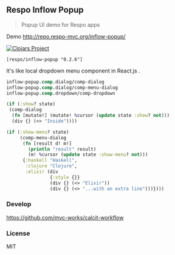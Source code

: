 
Respo Inflow Popup
----

> Popup UI demo for Respo apps

Demo http://repo.respo-mvc.org/inflow-popup/

[![Clojars Project](https://img.shields.io/clojars/v/respo/inflow-popup.svg)](https://clojars.org/respo/inflow-popup)

```edn
[respo/inflow-popup "0.2.6"]
```

It's like local dropdown menu component in React.js .

```clojure
inflow-popup.comp.dialog/comp-dialog
inflow-popup.comp.dialog/comp-menu-dialog
inflow-popup.comp.dropdown/comp-dropdown
```

```clojure
(if (:show? state)
 (comp-dialog
  (fn [mutate!] (mutate! %cursor (update state :show? not)))
  (div {} (<> "Inside"))))

(if (:show-menu? state)
     (comp-menu-dialog
      (fn [result d! m!]
        (println "result" result)
        (m! %cursor (update state :show-menu? not)))
      {:haskell "Haskell",
       :clojure "Clojure",
       :elixir (div
                {:style {}}
                (div {} (<> "Elixir"))
                (div {} (<> "...with an extra line")))})))
```

### Develop

https://github.com/mvc-works/calcit-workflow

### License

MIT

